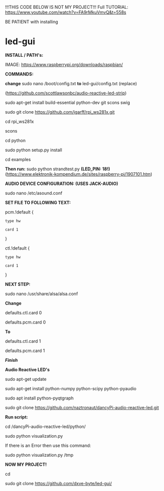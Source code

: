 !!!THIS CODE BELOW IS NOT MY PROJECT!!!
Full TUTORIAL: https://www.youtube.com/watch?v=FA9rMkuVmvQ&t=558s

BE PATIENT with installing

# led-gui

__INSTALL / PATH's:__


IMAGE: https://www.raspberrypi.org/downloads/raspbian/


__COMMANDS:__

__change__ sudo nano /boot/config.txt 
__to__ led-gui/config.txt (replace)

(https://github.com/scottlawsonbc/audio-reactive-led-strip)

sudo apt-get install build-essential python-dev git scons swig

sudo git clone https://github.com/jgarff/rpi_ws281x.git

cd rpi_ws281x

scons

cd python

sudo python setup.py install

cd examples

__Then run:__ sudo python strandtest.py __(LED_PIN: 18!)__
(https://www.elektronik-kompendium.de/sites/raspberry-pi/1907101.htm)

__AUDIO DEVICE CONFIGURATION: (USES JACK-AUDIO)__

sudo nano /etc/asound.conf

__SET FILE TO FOLLOWING TEXT:__

pcm.!default {

    type hw
    
    card 1
}

ctl.!default {

    type hw
    
    card 1
}

__NEXT STEP:__

sudo nano /usr/share/alsa/alsa.conf

__Change__

defaults.ctl.card 0

defaults.pcm.card 0

__To__

defaults.ctl.card 1

defaults.pcm.card 1

___Finish___



__Audio Reactive LED's__

sudo apt-get update

sudo apt-get install python-numpy python-scipy python-pyaudio

sudo apt install python-pyqtgraph

sudo git clone https://github.com/naztronaut/dancyPi-audio-reactive-led.git

__Run script:__

cd /dancyPi-audio-reactive-led/python/

sudo python visualization.py



If there is an Error then use this command:

sudo python visualization.py /tmp


__NOW MY PROJECT!__

cd

sudo git clone https://github.com/dxve-byte/led-gui/
